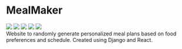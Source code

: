 # MealMaker

![](https://img.shields.io/badge/python-3.8.1-blue)
![](https://img.shields.io/badge/django-3.03-blue) 
![](https://img.shields.io/badge/javascript-ES7-red)
![](https://img.shields.io/badge/react-16.13.0-red)
![](https://img.shields.io/badge/license-MIT-green)  
Website to randomly generate personalized meal plans based on food preferences and schedule.  Created using Django and React.
